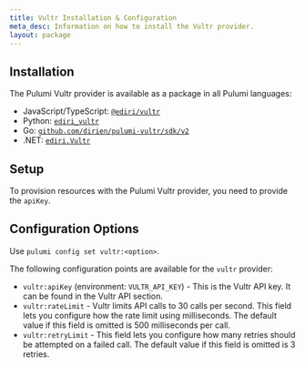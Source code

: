 ```yaml
---
title: Vultr Installation & Configuration
meta_desc: Information on how to install the Vultr provider.
layout: package
---
```


## Installation

The Pulumi Vultr provider is available as a package in all Pulumi languages:

* JavaScript/TypeScript: [`@ediri/vultr`](https://www.npmjs.com/package/@ediri/vultr)
* Python: [`ediri_vultr`](https://pypi.org/project/ediri-vultr/)
* Go: [`github.com/dirien/pulumi-vultr/sdk/v2`](https://pkg.go.dev/github.com/dirien/pulumi-vultr/sdk/v2)
* .NET: [`ediri.Vultr`](https://www.nuget.org/packages/ediri.Vultr)

## Setup

To provision resources with the Pulumi Vultr provider, you need to provide the `apiKey`.

## Configuration Options

Use `pulumi config set vultr:<option>`.

The following configuration points are available for the `vultr` provider:

- `vultr:apiKey` (environment: `VULTR_API_KEY`) -  This is the Vultr API key. It can be found in the Vultr API section.
- `vultr:rateLimit` - Vultr limits API calls to 30 calls per second. This field lets you configure how the rate limit using milliseconds. The default value if this field is omitted is 500 milliseconds per call.
- `vultr:retryLimit` - This field lets you configure how many retries should be attempted on a failed call. The default value if this field is omitted is 3 retries.

